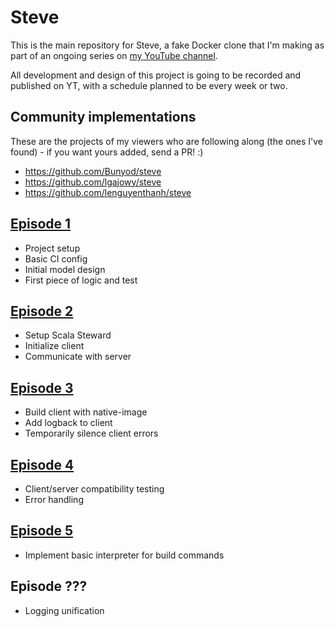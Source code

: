 # Steve

This is the main repository for Steve, a fake Docker clone that I'm making as part of an ongoing series on [my YouTube channel](https://www.youtube.com/channel/UCBSRCuGz9laxVv0rAnn2O9Q).

All development and design of this project is going to be recorded and published on YT,
with a schedule planned to be every week or two.

## Community implementations

These are the projects of my viewers who are following along (the ones I've found) - if you want yours added, send a PR! :)

- https://github.com/Bunyod/steve
- https://github.com/lgajowy/steve
- https://github.com/lenguyenthanh/steve

## [Episode 1](https://www.youtube.com/watch?v=EIE-6gx_qi0)

- Project setup
- Basic CI config
- Initial model design
- First piece of logic and test

## [Episode 2](https://www.youtube.com/watch?v=f4N8Xu2BVkA)

- Setup Scala Steward
- Initialize client
- Communicate with server

## [Episode 3](https://www.youtube.com/watch?v=e2Q3zU1lRkY)

- Build client with native-image
- Add logback to client
- Temporarily silence client errors

## [Episode 4](https://www.youtube.com/watch?v=mVU6rNmJNG0)

- Client/server compatibility testing
- Error handling

## [Episode 5](https://youtu.be/jBU7ZIrtPgU)

- Implement basic interpreter for build commands

## Episode ???

- Logging unification
